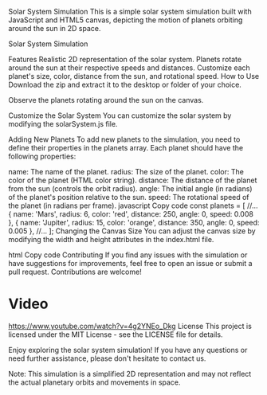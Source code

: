 Solar System Simulation
This is a simple solar system simulation built with JavaScript and HTML5 canvas, depicting the motion of planets orbiting around the sun in 2D space.

Solar System Simulation

Features
Realistic 2D representation of the solar system.
Planets rotate around the sun at their respective speeds and distances.
Customize each planet's size, color, distance from the sun, and rotational speed.
How to Use
Download the zip and extract it to the desktop or folder of your choice.

Observe the planets rotating around the sun on the canvas.

Customize the Solar System
You can customize the solar system by modifying the solarSystem.js file.

Adding New Planets
To add new planets to the simulation, you need to define their properties in the planets array. Each planet should have the following properties:

name: The name of the planet.
radius: The size of the planet.
color: The color of the planet (HTML color string).
distance: The distance of the planet from the sun (controls the orbit radius).
angle: The initial angle (in radians) of the planet's position relative to the sun.
speed: The rotational speed of the planet (in radians per frame).
javascript
Copy code
const planets = [
  //...
  { name: 'Mars', radius: 6, color: 'red', distance: 250, angle: 0, speed: 0.008 },
  { name: 'Jupiter', radius: 15, color: 'orange', distance: 350, angle: 0, speed: 0.005 },
  //...
];
Changing the Canvas Size
You can adjust the canvas size by modifying the width and height attributes in the index.html file.

html
Copy code
<canvas id="solarSystemCanvas" width="800" height="600"></canvas>
Contributing
If you find any issues with the simulation or have suggestions for improvements, feel free to open an issue or submit a pull request. Contributions are welcome!
# Video
https://www.youtube.com/watch?v=4g2YNEo_Dkg
License
This project is licensed under the MIT License - see the LICENSE file for details.

Enjoy exploring the solar system simulation! If you have any questions or need further assistance, please don't hesitate to contact us.

Note: This simulation is a simplified 2D representation and may not reflect the actual planetary orbits and movements in space.
